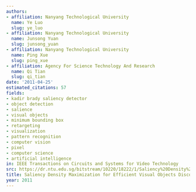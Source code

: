 ```yaml
---
authors:
- affiliation: Nanyang Technological University
  name: Ye Luo
  slug: ye_luo
- affiliation: Nanyang Technological University
  name: Junsong Yuan
  slug: junsong_yuan
- affiliation: Nanyang Technological University
  name: Ping Xue
  slug: ping_xue
- affiliation: Agency For Science Technology And Research
  name: Qi Tian
  slug: qi_tian
date: '2011-04-25'
estimated_citations: 57
fields:
- kadir brady saliency detector
- object detection
- salience
- visual objects
- minimum bounding box
- retargeting
- visualization
- pattern recognition
- computer vision
- pixel
- computer science
- artificial intelligence
in: IEEE Transactions on Circuits and Systems for Video Technology
src: https://dr.ntu.edu.sg/bitstream/10220/18222/1/Saliency%20Density%20Maximization%20for%20Efficient%20Visual%20Objects%20Discovery.pdf
title: Saliency Density Maximization for Efficient Visual Objects Discovery
year: 2011
---
```

